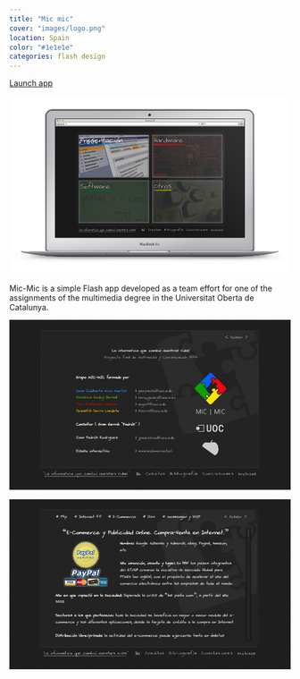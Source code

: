 ```yaml
---
title: "Mic mic"
cover: "images/logo.png"
location: Spain
color: "#1e1e1e"
categories: flash design
---
```


<p class="align-center">
<a class="btn" href="http://work.joanmira.com/desktop/mic-mic/" target="_blank">Launch app</a>
</p>

![](./images/1.jpg)

Mic-Mic is a simple Flash app developed as a team effort for one of the assignments of the multimedia degree in the Universitat Oberta de Catalunya.

![](./images/2.jpg)

![](./images/3.jpg)
